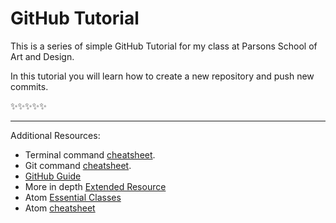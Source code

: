 # GitHub Tutorial

This is a series of simple GitHub Tutorial for my class at Parsons School of Art and Design.

In this tutorial you will learn how to create a new repository and push new commits.

:sparkles::sparkles::sparkles::sparkles::sparkles:

--------------------------------------------

Additional Resources:
- Terminal command [cheatsheet](https://github.com/0nn0/terminal-mac-cheatsheet).
- Git command [cheatsheet](https://services.github.com/on-demand/downloads/github-git-cheat-sheet.pdf).
- [GitHub Guide](https://guides.github.com/)
- More in depth [Extended Resource](https://services.github.com/classnotes/)
- Atom [Essential Classes](https://atom.io/docs/api/v1.13.0/AtomEnvironment)
- Atom [cheatsheet](https://gist.github.com/chrissimpkins/5bf5686bae86b8129bee)
